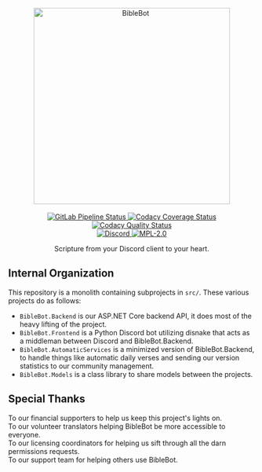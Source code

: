 <p align="center">
    <a alt="BibleBot" href="https://biblebot.xyz">
        <img alt="BibleBot" width="400px" src="https://i.imgur.com/JVBY24z.png">
    </a>
    <br>
    <br>
    <a href="https://gitlab.com/kerygmadigital/biblebot/BibleBot/-/pipelines/latest">
        <img alt="GitLab Pipeline Status" src="https://img.shields.io/gitlab/pipeline-status/kerygmadigital%2Fbiblebot%2FBibleBot?branch=master&style=flat-square&logo=gitlab&label=pipeline">
    </a>
    </a>
    <a href="https://app.codacy.com/gl/kerygmadigital/BibleBot/dashboard">
        <img alt="Codacy Coverage Status" src="https://img.shields.io/codacy/coverage/2f77eda59dca4477b7b127f94c76db62?style=flat-square&logo=codacy">
    </a>
    <a href="https://app.codacy.com/gl/kerygmadigital/BibleBot/dashboard">
        <img alt="Codacy Quality Status" src="https://img.shields.io/codacy/grade/2f77eda59dca4477b7b127f94c76db62?style=flat-square&logo=codacy">
    </a>
    <br>
    <a alt="Discord" href="https://biblebot.xyz/discord">
        <img alt="Discord" src="https://img.shields.io/discord/362503610006765568?label=discord&style=flat-square">
    </a>
    <a href="https://gitlab.com/kerygmadigital/biblebot/BibleBot/-/blob/master/LICENSE">
        <img alt="MPL-2.0" src="https://img.shields.io/gitlab/license/kerygmadigital%2FBibleBot%2Fbiblebot?style=flat-square">
    </a>
    <br>
</p>
<p align="center">
    Scripture from your Discord client to your heart.
</p>

## Internal Organization

This repository is a monolith containing subprojects in `src/`. These various projects do as follows:

-   `BibleBot.Backend` is our ASP.NET Core backend API, it does most of the heavy lifting of the project.
-   `BibleBot.Frontend` is a Python Discord bot utilizing disnake that acts as a middleman between Discord and BibleBot.Backend.
-   `BibleBot.AutomaticServices` is a minimized version of BibleBot.Backend, to handle things like automatic daily verses and sending our version statistics to our community management.
-   `BibleBot.Models` is a class library to share models between the projects.

## Special Thanks

To our financial supporters to help us keep this project's lights on.  
To our volunteer translators helping BibleBot be more accessible to everyone.  
To our licensing coordinators for helping us sift through all the darn permissions requests.  
To our support team for helping others use BibleBot.
